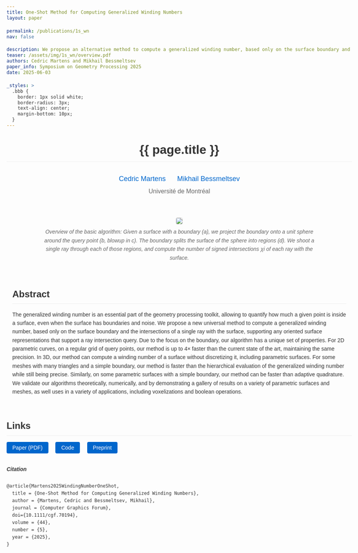 ```yaml
---
title: One-Shot Method for Computing Generalized Winding Numbers
layout: paper

permalink: /publications/1s_wn
nav: false

description: We propose an alternative method to compute a generalized winding number, based only on the surface boundary and the intersections of a single ray with the surface.
teaser: /assets/img/1s_wn/overview.pdf
authors: Cedric Martens and Mikhail Bessmeltsev
paper_info: Symposium on Geometry Processing 2025
date: 2025-06-03

_styles: >
  .bbb {
    border: 1px solid white;
    border-radius: 3px;
    text-align: center;
    margin-bottom: 10px;
  }
---
```


  <style>
        body {
            font-family: 'Arial', sans-serif;
            line-height: 1.6;
            max-width: 900px;
            margin: 0 auto;
            padding: 20px;
            color: #333;
        }
        
        .paper-title {
            text-align: center;
            margin-bottom: 30px;
            font-size: 32px;
        }
        
        .author-container {
            display: flex;
            justify-content: center;
            margin-bottom: 5px;
        }
        
        .author {
            font-size: 18px;
            margin: 0 15px;
        }
        
        .affiliation {
            font-size: 16px;
            color: #666;
            text-align: center;
            margin-bottom: 30px;
        }
        
        .author a {
            color: #0066cc;
            text-decoration: none;
        }
        
        .author a:hover {
            text-decoration: underline;
        }
        
        .teaser {
            width: 100%;
            margin: 20px 0;
            text-align: center;
        }
        
        .teaser img {
            max-width: 80%;
            border: 1px solid #ddd;
            border-radius: 4px;
        }
        
        h1 {
            font-size: 24px;
            margin-top: 30px;
            border-bottom: 1px solid #eee;
            padding-bottom: 5px;
        }
        
        .links {
            margin: 30px 0;
        }
        
        .links a {
            display: inline-block;
            margin-right: 15px;
            padding: 4px 15px;
            background-color: #0066cc;
            color: white;
            text-decoration: none;
            border-radius: 4px;
        }
        
        .links a:hover {
            background-color: #0055aa;
        }
        
        .abstract {
            padding: 15px;
            border-radius: 4px;
            margin: 20px 0;
        }
        
        .teaser-caption {
          text-align: center;
          font-size: 14px;
          color: #666;
          margin-top: 8px;
          font-style: italic;
          max-width: 80%;
          margin-left: auto;
          margin-right: auto;
      }
    </style>

<header class="post-header">
  <h1 class="paper-title">{{ page.title }}</h1>
  
  <div class="author-container">
    <div class="author">
        <a href="https://martenscedric.github.io/academic-page/">Cedric Martens</a>
    </div>
    <div class="author">
        <a href="http://www-labs.iro.umontreal.ca/~bmpix/">Mikhail Bessmeltsev</a>
    </div>
    </div>
    <div class="affiliation">
        Université de Montréal
    </div>
</header>

<div class="teaser">
    <img src="/academic-page/assets/img/1s_wn/overview.png">
    <div class="teaser-caption">
        Overview of the basic algorithm: Given a surface with a
boundary (a), we project the boundary onto a unit sphere around
the query point (b, blowup in c). The boundary splits the surface of
the sphere into regions (d). We shoot a single ray through each of
those regions, and compute the number of signed intersections χi
of each ray with the surface.
    </div>
</div>

<div class="abstract">
    <h1>Abstract</h1>
    <p>
       The generalized winding number is an essential part of the geometry processing toolkit, allowing to quantify how much a given
point is inside a surface, even when the surface has boundaries and noise. We propose a new universal method to compute
a generalized winding number, based only on the surface boundary and the intersections of a single ray with the surface,
supporting any oriented surface representations that support a ray intersection query. Due to the focus on the boundary, our
algorithm has a unique set of properties. For 2D parametric curves, on a regular grid of query points, our method is up to 4×
faster than the current state of the art, maintaining the same precision. In 3D, our method can compute a winding number of a
surface without discretizing it, including parametric surfaces. For some meshes with many triangles and a simple boundary, our
method is faster than the hierarchical evaluation of the generalized winding number while still being precise. Similarly, on some
parametric surfaces with a simple boundary, our method can be faster than adaptive quadrature. We validate our algorithms
theoretically, numerically, and by demonstrating a gallery of results on a variety of parametric surfaces and meshes, as well
uses in a variety of applications, including voxelizations and boolean operations.
    </p>
</div>

<div class="links">
    <h1>Links</h1>
    <a href="https://www-labs.iro.umontreal.ca/~bmpix/one_shot/1S_GWN.pdf">Paper (PDF)</a>
    <a href="https://github.com/MartensCedric/one_shot_wn">Code</a>
    <a href="https://arxiv.org/abs/2408.04466">Preprint</a>
</div>

##### Citation

```
@article{Martens2025WindingNumberOneShot,
  title = {One-Shot Method for Computing Generalized Winding Numbers},
  author = {Martens, Cedric and Bessmeltsev, Mikhail},
  journal = {Computer Graphics Forum},
  doi={10.1111/cgf.70194},
  volume = {44},
  number = {5},
  year = {2025},
}
```

<article>
    <!-- Additional content sections would go here -->
    <!-- For example: Introduction, Methods, Results, etc. -->
</article>
